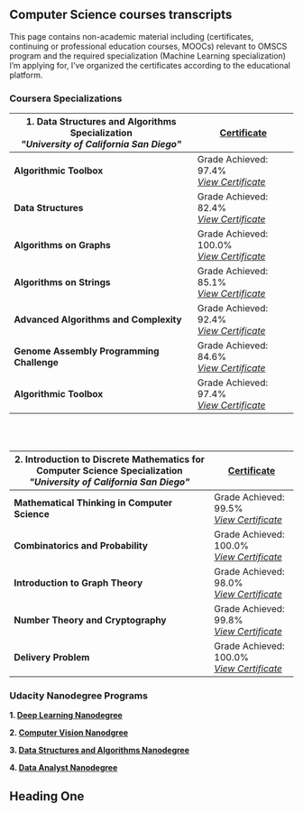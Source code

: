 ## Computer Science courses transcripts 

This page contains non-academic material including (certificates, continuing or professional education courses, MOOCs) relevant to OMSCS program and the required specialization (Machine Learning specialization) I’m applying for, I’ve organized the certificates according to the educational platform. 



### Coursera Specializations


|1. Data Structures and Algorithms Specialization<br> _"University of California San Diego"_|[Certificate](https://coursera.org/share/3d915db4303a0b4b5b54d313df7f2eb4)|
|--------------------------------------------------|----------------------------------------------------------------------------|
| **Algorithmic Toolbox** | Grade Achieved: 97.4%<br>*[View Certificate](https://www.coursera.org/account/accomplishments/certificate/BNGXGH4SB4ZN)* |
| **Data Structures** | Grade Achieved: 82.4%<br>*[View Certificate](https://www.coursera.org/account/accomplishments/certificate/Z2VVAQ5WPJZQ)* |
| **Algorithms on Graphs** | Grade Achieved: 100.0%<br>*[View Certificate](https://www.coursera.org/account/accomplishments/certificate/K7QBHEPHCM7P)* |
| **Algorithms on Strings** | Grade Achieved: 85.1%<br>*[View Certificate](https://www.coursera.org/account/accomplishments/certificate/E9N694PZNM2E)* |
| **Advanced Algorithms and Complexity** | Grade Achieved: 92.4%<br>*[View Certificate](https://www.coursera.org/account/accomplishments/certificate/3KK8LEYMFD2Q)* |
| **Genome Assembly Programming Challenge** | Grade Achieved: 84.6%<br>*[View Certificate](https://www.coursera.org/account/accomplishments/certificate/WGYQMSL2SULZ)* |
| **Algorithmic Toolbox** | Grade Achieved: 97.4%<br>*[View Certificate](https://www.coursera.org/account/accomplishments/certificate/BNGXGH4SB4ZN)* |

<br>
<br>


|2. Introduction to Discrete Mathematics for Computer Science Specialization<br> _"University of California San Diego"_|[Certificate](https://coursera.org/share/576f499c1ff93fa479f077e604ac1e2b)|
|--------------------------------------------------|----------------------------------------------------------------------------|
| **Mathematical Thinking in Computer Science** | Grade Achieved: 99.5%<br>*[View Certificate](https://www.coursera.org/account/accomplishments/certificate/9CK4CKKK7533)* |
| **Combinatorics and Probability** | Grade Achieved: 100.0%<br>*[View Certificate](https://www.coursera.org/account/accomplishments/certificate/YHA2N6DFUN9R)* |
| **Introduction to Graph Theory** | Grade Achieved: 98.0%<br>*[View Certificate](https://www.coursera.org/account/accomplishments/certificate/KLWJEDV2V4DT)* |
| **Number Theory and Cryptography** | Grade Achieved: 99.8%<br>*[View Certificate](https://www.coursera.org/account/accomplishments/certificate/7BQJXHPLJ9F2)* |
| **Delivery Problem** | Grade Achieved: 100.0%<br>*[View Certificate](https://www.coursera.org/account/accomplishments/certificate/C4UEM9BETDDV)* |


### Udacity Nanodegree Programs

**1. [Deep Learning Nanodegree](https://github.com/MarwaQabeel/Udacity-Deep-Learning-Nanodegree)**

**2. [Computer Vision Nanodgree](https://github.com/MarwaQabeel/Udacity-Computer-Vision-Nanodegree)**

**3. [Data Structures and Algorithms Nanodegree](https://github.com/MarwaQabeel/Data-Structures-and-Algorithms-Nanodegree)**

**4. [Data Analyst Nanodegree]()**


## <a name="head1">Heading One</a>



